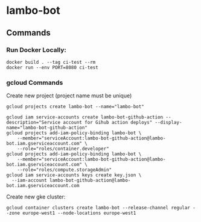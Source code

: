 # lambo-bot

## Commands 

### Run Docker Locally:
```shell
docker build . --tag ci-test --rm
docker run --env PORT=8080 ci-test
```

### gcloud Commands

Create new project (project name must be unique)
```
gcloud projects create lambo-bot --name="lambo-bot"
```

```
gcloud iam service-accounts create lambo-bot-github-action --description="Service account for Gihub action deploys" --display-name="lambo-bot-github-action"
gcloud projects add-iam-policy-binding lambo-bot \
    --member="serviceAccount:lambo-bot-github-action@lambo-bot.iam.gserviceaccount.com" \
    --role="roles/container.developer"
gcloud projects add-iam-policy-binding lambo-bot \
    --member="serviceAccount:lambo-bot-github-action@lambo-bot.iam.gserviceaccount.com" \
    --role="roles/compute.storageAdmin"
gcloud iam service-accounts keys create key.json \
  --iam-account lambo-bot-github-action@lambo-bot.iam.gserviceaccount.com
```

Create new gke cluster:
```shell
gcloud container clusters create lambo-bot --release-channel regular --zone europe-west1 --node-locations europe-west1
```